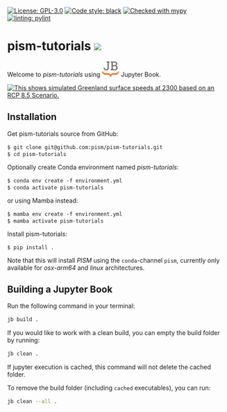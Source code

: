 [![License: GPL-3.0](https://img.shields.io:/github/license/pism/pypac)](https://opensource.org/licenses/GPL-3.0)
[![Code style: black](https://img.shields.io/badge/code%20style-black-000000.svg)](https://github.com/psf/black)
[![Checked with mypy](http://www.mypy-lang.org/static/mypy_badge.svg)](http://mypy-lang.org/)
[![linting: pylint](https://img.shields.io/badge/linting-pylint-yellowgreen)](https://github.com/pylint-dev/pylint)



# pism-tutorials <img src="https://raw.githubusercontent.com/pism/pism-tutorials/main/pism-tutorials-jupyterbook/img/pism_logo.png" width=80 />


Welcome to _pism-tutorials_ using <img src="https://raw.githubusercontent.com/executablebooks/jupyter-book/master/docs/images/logo-square.svg" width=40 /> Jupyter Book.

[![This shows simulated Greenland surface speeds at 2300 based on an RCP 8.5 Scenario.](img/header_greenland.jpg)](https://svs.gsfc.nasa.gov/13233/)


## Installation

Get pism-tutorials source from GitHub:

    $ git clone git@github.com:pism/pism-tutorials.git
    $ cd pism-tutorials

Optionally create Conda environment named *pism-tutorials*:

    $ conda env create -f environment.yml
    $ conda activate pism-tutorials

or using Mamba instead:

    $ mamba env create -f environment.yml
    $ mamba activate pism-tutorials

Install pism-tutorials:

    $ pip install .

Note that this will install _PISM_ using the `conda`-channel `pism`, currently only available for _osx-arm64_ and _linux_ architectures.

## Building a Jupyter Book

Run the following command in your terminal:

```bash
jb build .
```

If you would like to work with a clean build, you can empty the build folder by running:

```bash
jb clean .
```

If jupyter execution is cached, this command will not delete the cached folder.

To remove the build folder (including `cached` executables), you can run:

```bash
jb clean --all .
```
